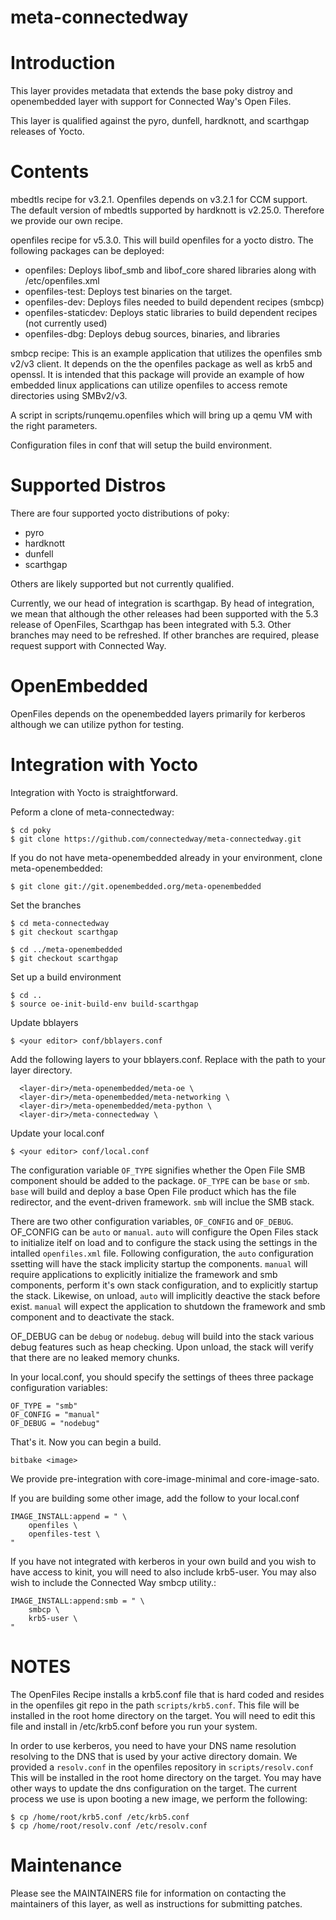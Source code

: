 meta-connectedway
=================

# Introduction

This layer provides metadata that extends the base
poky distroy and openembedded layer with support for Connected Way's
Open Files.

This layer is qualified against the pyro, dunfell, hardknott, and scarthgap
releases of Yocto.

# Contents

mbedtls recipe for v3.2.1.  Openfiles depends on v3.2.1 for CCM support.
The default version of mbedtls supported by hardknott is v2.25.0.  Therefore
we provide our own recipe.

openfiles recipe for v5.3.0.  This will build openfiles for a yocto distro.
The following packages can be deployed:
- openfiles: Deploys libof_smb and libof_core shared libraries along with
/etc/openfiles.xml
- openfiles-test: Deploys test binaries on the target.
- openfiles-dev: Deploys files needed to build dependent recipes (smbcp)
- openfiles-staticdev: Deploys static libraries to build dependent
recipes (not currently used)
- openfiles-dbg: Deploys debug sources, binaries, and libraries

smbcp recipe:  This is an example application that utilizes the openfiles
smb v2/v3 client.  It depends on the the openfiles package as well as krb5
and openssl.  It is intended that this package will provide an example of
how embedded linux applications can utilize openfiles to access remote
directories using SMBv2/v3.

A script in scripts/runqemu.openfiles which will bring up a qemu VM
with the right parameters.  

Configuration files in conf that will setup the build environment.

# Supported Distros

There are four supported yocto distributions of poky:
- pyro
- hardknott
- dunfell
- scarthgap

Others are likely supported but not currently qualified.

Currently, we our head of integration is scarthgap.  By head of integration,
we mean that although the other releases had been supported with
the 5.3 release of OpenFiles, Scarthgap has been integrated with 5.3.  Other
branches may need to be refreshed.  If other branches are required,
please request support with Connected Way.

# OpenEmbedded

OpenFiles depends on the openembedded layers primarily for kerberos
although we can utilize python for testing.  

# Integration with Yocto

Integration with Yocto is straightforward.

Peform a clone of meta-connectedway:

```
$ cd poky
$ git clone https://github.com/connectedway/meta-connectedway.git
```

If you do not have meta-openembedded already in your environment,
clone meta-openembedded:

```
$ git clone git://git.openembedded.org/meta-openembedded
```

Set the branches

```
$ cd meta-connectedway
$ git checkout scarthgap

$ cd ../meta-openembedded
$ git checkout scarthgap
```

Set up a build environment

```
$ cd ..
$ source oe-init-build-env build-scarthgap
```

Update bblayers

```
$ <your editor> conf/bblayers.conf
```

Add the following layers to your bblayers.conf.  Replace <layer-dir>
with the path to your layer directory.

```
  <layer-dir>/meta-openembedded/meta-oe \
  <layer-dir>/meta-openembedded/meta-networking \
  <layer-dir>/meta-openembedded/meta-python \
  <layer-dir>/meta-connectedway \
```

Update your local.conf

```
$ <your editor> conf/local.conf
```

The configuration variable `OF_TYPE` signifies whether the Open File
SMB component should be added to the package.  `OF_TYPE` can be
`base` or `smb`.  `base` will build and deploy a base Open File product
which has the file redirector, and the event-driven framework.  `smb`
will inclue the SMB stack.

There are two other configuration variables, `OF_CONFIG` and `OF_DEBUG`.
OF_CONFIG can be `auto` or `manual`.  `auto` will configure the Open Files
stack to initialize itelf on load and to configure the stack using the
settings in the intalled `openfiles.xml` file.  Following configuration,
the `auto` configuration ssetting will have the stack implicity startup
the components.  `manual` will require applications to explicitly initialize
the framework and smb components, perform it's own stack configuration,
and to explicitly startup the stack.  Likewise, on unload, `auto` will
implicitly deactive the stack before exist.  `manual` will expect the
application to shutdown the framework and smb component and to deactivate
the stack.

OF_DEBUG can be `debug` or `nodebug`.  `debug` will build into the stack
various debug features such as heap checking.  Upon unload, the stack will
verify that there are no leaked memory chunks.

In your local.conf, you should specify the settings of thees three
package configuration variables:

```
OF_TYPE = "smb"
OF_CONFIG = "manual"
OF_DEBUG = "nodebug"
```

That's it.  Now you can begin a build.

```
bitbake <image>
```

We provide pre-integration with core-image-minimal and core-image-sato.

If you are building some other image, add the follow to your
local.conf

```
IMAGE_INSTALL:append = " \
    openfiles \
    openfiles-test \
"
```

If you have not integrated with kerberos in your own build and
you wish to have access to kinit, you will need to also include
krb5-user.  You may also wish to include the Connected Way smbcp
utility.:

```
IMAGE_INSTALL:append:smb = " \
    smbcp \
    krb5-user \
"
```

# NOTES

The OpenFiles Recipe installs a krb5.conf file that is hard coded and
resides in the openfiles git repo in the path `scripts/krb5.conf`.  This
file will be installed in the root home directory on the target.  You
will need to edit this file and install in /etc/krb5.conf before you run
your system.

In order to use kerberos, you need to have your DNS name resolution
resolving to the DNS that is used by your active directory domain.  We
provided a `resolv.conf` in the openfiles repository in `scripts/resolv.conf`
This will be installed in the root home directory on the target. You
may have other ways to update the dns configuration on the target.
The current process we use is upon booting a new image, we perform
the following:

```
$ cp /home/root/krb5.conf /etc/krb5.conf
$ cp /home/root/resolv.conf /etc/resolv.conf
```
# Maintenance

Please see the MAINTAINERS file for information on contacting the
maintainers of this layer, as well as instructions for submitting patches. 
